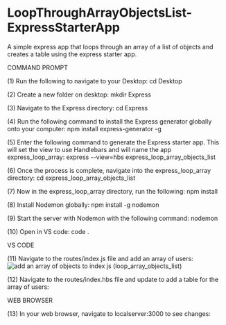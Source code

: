 # LoopThroughArrayObjectsList-ExpressStarterApp
A simple express app that loops through an array of a list of objects and creates a table using the express starter app. 

COMMAND PROMPT

(1) Run the following to navigate to your Desktop: cd Desktop

(2) Create a new folder on desktop: mkdir Express

(3) Navigate to the Express directory: cd Express

(4) Run the following command to install the Express generator globally onto your computer: npm install express-generator -g

(5) Enter the following command to generate the Express starter app. This will set the view to use Handlebars and will name the app express_loop_array: express --view=hbs express_loop_array_objects_list

(6) Once the process is complete, navigate into the express_loop_array directory: cd express_loop_array_objects_list 

(7) Now in the express_loop_array directory, run the following: npm install

(8) Install Nodemon globally: npm install -g nodemon

(9) Start the server with Nodemon with the following command: nodemon

(10) Open in VS code: code . 


VS CODE

(11) Navigate to the routes/index.js file and add an array of users: ![add an array of objects to index js (loop_array_objects_list)](https://user-images.githubusercontent.com/35668707/67441729-d3ecb500-f5b2-11e9-8f56-c565f36dc995.JPG)


(12) Navigate to the routes/index.hbs file and update to add a table for the array of users: 

WEB BROWSER

(13) In your web browser, navigate to localserver:3000 to see changes: 
